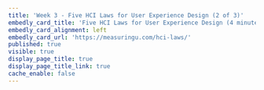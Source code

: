 ```yaml
---
title: 'Week 3 - Five HCI Laws for User Experience Design (2 of 3)'
embedly_card_title: 'Five HCI Laws for User Experience Design (4 minute read)'
embedly_card_alignment: left
embedly_card_url: 'https://measuringu.com/hci-laws/'
published: true
visible: true
display_page_title: true
display_page_title_link: true
cache_enable: false
---
```

